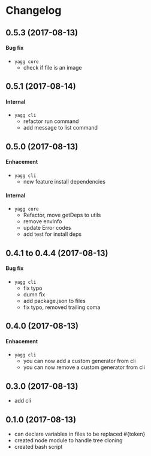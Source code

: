 # Changelog

## 0.5.3 (2017-08-13)
#### Bug fix
* `yagg core`
  * check if file is an image

## 0.5.1 (2017-08-14)
#### Internal
* `yagg cli`
  * refactor run command
  * add message to list command

## 0.5.0 (2017-08-13)
#### Enhacement
* `yagg cli`
  * new feature install dependencies
#### Internal
* `yagg core`
  * Refactor, move getDeps to utils
  * remove envInfo
  * update Error codes
  * add test for install deps

## 0.4.1 to 0.4.4 (2017-08-13)
#### Bug fix
* `yagg cli`
  * fix typo
  * dumn fix
  * add package.json to files
  * fix typo, removed trailing coma

## 0.4.0 (2017-08-13)
#### Enhacement
* `yagg cli`
  * you can now add a custom generator from cli
  * you can now remove a custom generator from cli

## 0.3.0 (2017-08-13)
 - add cli

## 0.1.0 (2017-08-13)
 - can declare variables in files to be replaced #{token}
 - created node module to handle tree cloning
 - created bash script
